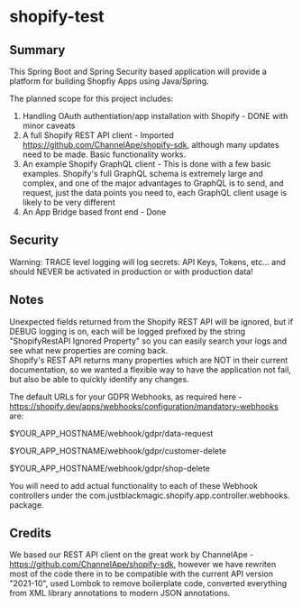 # shopify-test

## Summary
This Spring Boot and Spring Security based application will provide a platform for building Shopfiy Apps using Java/Spring.  

The planned scope for this project includes:


1.  Handling OAuth authentiation/app installation with Shopify  - DONE with minor caveats
2.  A full Shopify REST API client - Imported https://github.com/ChannelApe/shopify-sdk, although many updates need to be made. Basic functionality works.
3.  An example Shopify GraphQL client - This is done with a few basic examples. Shopify's full GraphQL schema is extremely large and complex, and one of the major advantages to GraphQL is to send, and request, just the data points you need to, each GraphQL client usage is likely to be very different
4.  An App Bridge based front end - Done



## Security

Warning: TRACE level logging will log secrets: API Keys, Tokens, etc... and should NEVER be activated in production or with production data!


## Notes

Unexpected fields returned from the Shopify REST API will be ignored, but if DEBUG logging is on, each will be logged prefixed by the string 
"ShopifyRestAPI Ignored Property" so you can easily search your logs and see what new properties are coming back.  
Shopify's REST API returns many properties which are NOT in their current documentation, so we wanted a flexible way to have the application not fail, but also be able to quickly identify any changes.

The default URLs for your GDPR Webhooks, as required here - https://shopify.dev/apps/webhooks/configuration/mandatory-webhooks are:

$YOUR_APP_HOSTNAME/webhook/gdpr/data-request

$YOUR_APP_HOSTNAME/webhook/gdpr/customer-delete

$YOUR_APP_HOSTNAME/webhook/gdpr/shop-delete

You will need to add actual functionality to each of these Webhook controllers under the com.justblackmagic.shopify.app.controller.webhooks. package.

## Credits

We based our REST API client on the great work by ChannelApe - https://github.com/ChannelApe/shopify-sdk, however we have rewriten most of the code there in to be compatible with the current API version "2021-10", used Lombok to remove boilerplate code, converted everything from XML library annotations to modern JSON annotations.

